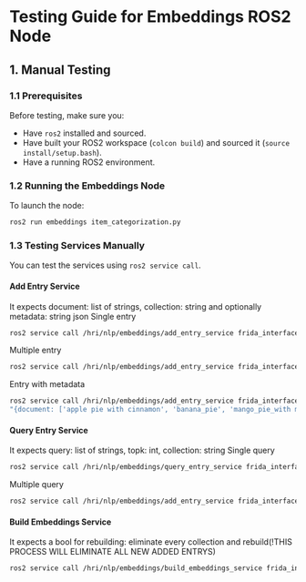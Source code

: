 # Testing Guide for Embeddings ROS2 Node


## 1. Manual Testing

### **1.1 Prerequisites**
Before testing, make sure you:
- Have `ros2` installed and sourced.
- Have built your ROS2 workspace (`colcon build`) and sourced it (`source install/setup.bash`).
- Have a running ROS2 environment.

### **1.2 Running the Embeddings Node**
To launch the node:
```bash
ros2 run embeddings item_categorization.py
```
### **1.3 Testing Services Manually**
You can test the services using `ros2 service call`.

#### **Add Entry Service**
It expects document: list of strings, collection: string and optionally metadata: string json
Single entry
```bash
ros2 service call /hri/nlp/embeddings/add_entry_service frida_interfaces/srv/AddEntry "{document: ['rotten_potatoes'], collection: 'items'}"
```
Multiple entry
```bash
ros2 service call /hri/nlp/embeddings/add_entry_service frida_interfaces/srv/AddEntry "{document: ['rotten_tomatoes', 'apple_pie', 'banana_bread'], collection: 'items'}"

```
Entry with metadata
```bash
ros2 service call /hri/nlp/embeddings/add_entry_service frida_interfaces/srv/AddEntry \
"{document: ['apple pie with cinnamon', 'banana_pie', 'mango_pie_with milk'], metadata: '[{\"price\": \"500\"}, {\"price\": \"400\"}, {\"price\": \"450\"}]', collection: 'items'}"
```

#### **Query Entry Service**
It expects query: list of strings, topk: int, collection: string 
Single query
```bash
ros2 service call /hri/nlp/embeddings/query_entry_service frida_interfaces/srv/QueryEntry "{query: ['potatoes'], topk: 5, collection: 'items'}"
```
Multiple query
```bash
ros2 service call /hri/nlp/embeddings/add_entry_service frida_interfaces/srv/AddEntry "{document: ['apple pie with cinnamon', 'banana_pie', 'mango_pie_with milk'], metadata: '{}', collection: 'items'}"
```
#### **Build Embeddings Service**
It expects a bool for rebuilding: eliminate every collection and rebuild(!THIS PROCESS WILL ELIMINATE ALL NEW ADDED ENTRYS)
```bash
ros2 service call /hri/nlp/embeddings/build_embeddings_service frida_interfaces/srv/BuildEmbeddings "{rebuild: true}"
```